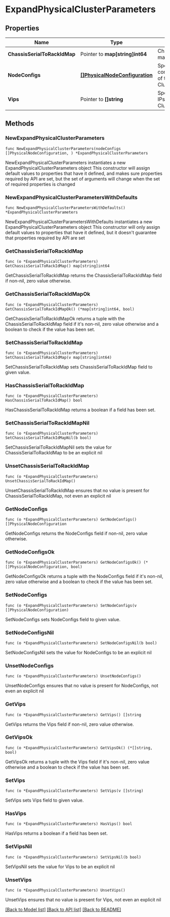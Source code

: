 # ExpandPhysicalClusterParameters

## Properties

Name | Type | Description | Notes
------------ | ------------- | ------------- | -------------
**ChassisSerialToRackIdMap** | Pointer to **map[string]int64** | ChassisSerialToRackId map. | [optional] 
**NodeConfigs** | [**[]PhysicalNodeConfiguration**](PhysicalNodeConfiguration.md) | Specifies the configuration details of the Nodes in the Cluster. | 
**Vips** | Pointer to **[]string** | Specifies the virtual IPs to add to the Cluster. | [optional] 

## Methods

### NewExpandPhysicalClusterParameters

`func NewExpandPhysicalClusterParameters(nodeConfigs []PhysicalNodeConfiguration, ) *ExpandPhysicalClusterParameters`

NewExpandPhysicalClusterParameters instantiates a new ExpandPhysicalClusterParameters object
This constructor will assign default values to properties that have it defined,
and makes sure properties required by API are set, but the set of arguments
will change when the set of required properties is changed

### NewExpandPhysicalClusterParametersWithDefaults

`func NewExpandPhysicalClusterParametersWithDefaults() *ExpandPhysicalClusterParameters`

NewExpandPhysicalClusterParametersWithDefaults instantiates a new ExpandPhysicalClusterParameters object
This constructor will only assign default values to properties that have it defined,
but it doesn't guarantee that properties required by API are set

### GetChassisSerialToRackIdMap

`func (o *ExpandPhysicalClusterParameters) GetChassisSerialToRackIdMap() map[string]int64`

GetChassisSerialToRackIdMap returns the ChassisSerialToRackIdMap field if non-nil, zero value otherwise.

### GetChassisSerialToRackIdMapOk

`func (o *ExpandPhysicalClusterParameters) GetChassisSerialToRackIdMapOk() (*map[string]int64, bool)`

GetChassisSerialToRackIdMapOk returns a tuple with the ChassisSerialToRackIdMap field if it's non-nil, zero value otherwise
and a boolean to check if the value has been set.

### SetChassisSerialToRackIdMap

`func (o *ExpandPhysicalClusterParameters) SetChassisSerialToRackIdMap(v map[string]int64)`

SetChassisSerialToRackIdMap sets ChassisSerialToRackIdMap field to given value.

### HasChassisSerialToRackIdMap

`func (o *ExpandPhysicalClusterParameters) HasChassisSerialToRackIdMap() bool`

HasChassisSerialToRackIdMap returns a boolean if a field has been set.

### SetChassisSerialToRackIdMapNil

`func (o *ExpandPhysicalClusterParameters) SetChassisSerialToRackIdMapNil(b bool)`

 SetChassisSerialToRackIdMapNil sets the value for ChassisSerialToRackIdMap to be an explicit nil

### UnsetChassisSerialToRackIdMap
`func (o *ExpandPhysicalClusterParameters) UnsetChassisSerialToRackIdMap()`

UnsetChassisSerialToRackIdMap ensures that no value is present for ChassisSerialToRackIdMap, not even an explicit nil
### GetNodeConfigs

`func (o *ExpandPhysicalClusterParameters) GetNodeConfigs() []PhysicalNodeConfiguration`

GetNodeConfigs returns the NodeConfigs field if non-nil, zero value otherwise.

### GetNodeConfigsOk

`func (o *ExpandPhysicalClusterParameters) GetNodeConfigsOk() (*[]PhysicalNodeConfiguration, bool)`

GetNodeConfigsOk returns a tuple with the NodeConfigs field if it's non-nil, zero value otherwise
and a boolean to check if the value has been set.

### SetNodeConfigs

`func (o *ExpandPhysicalClusterParameters) SetNodeConfigs(v []PhysicalNodeConfiguration)`

SetNodeConfigs sets NodeConfigs field to given value.


### SetNodeConfigsNil

`func (o *ExpandPhysicalClusterParameters) SetNodeConfigsNil(b bool)`

 SetNodeConfigsNil sets the value for NodeConfigs to be an explicit nil

### UnsetNodeConfigs
`func (o *ExpandPhysicalClusterParameters) UnsetNodeConfigs()`

UnsetNodeConfigs ensures that no value is present for NodeConfigs, not even an explicit nil
### GetVips

`func (o *ExpandPhysicalClusterParameters) GetVips() []string`

GetVips returns the Vips field if non-nil, zero value otherwise.

### GetVipsOk

`func (o *ExpandPhysicalClusterParameters) GetVipsOk() (*[]string, bool)`

GetVipsOk returns a tuple with the Vips field if it's non-nil, zero value otherwise
and a boolean to check if the value has been set.

### SetVips

`func (o *ExpandPhysicalClusterParameters) SetVips(v []string)`

SetVips sets Vips field to given value.

### HasVips

`func (o *ExpandPhysicalClusterParameters) HasVips() bool`

HasVips returns a boolean if a field has been set.

### SetVipsNil

`func (o *ExpandPhysicalClusterParameters) SetVipsNil(b bool)`

 SetVipsNil sets the value for Vips to be an explicit nil

### UnsetVips
`func (o *ExpandPhysicalClusterParameters) UnsetVips()`

UnsetVips ensures that no value is present for Vips, not even an explicit nil

[[Back to Model list]](../README.md#documentation-for-models) [[Back to API list]](../README.md#documentation-for-api-endpoints) [[Back to README]](../README.md)


